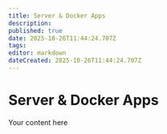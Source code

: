 ```yaml
---
title: Server & Docker Apps
description: 
published: true
date: 2025-10-26T11:44:24.707Z
tags: 
editor: markdown
dateCreated: 2025-10-26T11:44:24.707Z
---
```


# Server & Docker Apps
Your content here